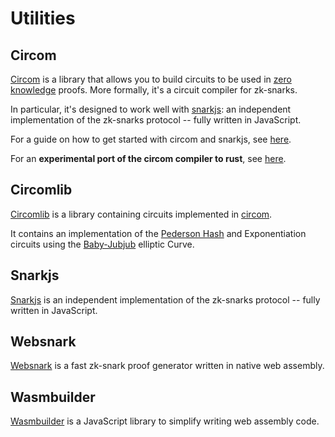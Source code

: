 # Utilities

## Circom

[Circom](https://github.com/iden3/circom) is a library that allows you to build circuits to be used in [zero knowledge](basics/glossary.md#zero-knowledge) proofs. More formally, it's a circuit compiler for zk-snarks.

In particular, it's designed to work well with [snarkjs](https://github.com/iden3/snarkjs): an independent implementation of the zk-snarks protocol -- fully written in JavaScript.

For a guide on how to get started with circom and snarkjs, see [here](../../guides/circom-and-snarkjs.md).

For an **experimental port of the circom compiler to rust**, see [here](https://github.com/iden3/rust-circom-experimental).

## Circomlib

[Circomlib](https://github.com/iden3/circomlib) is a library containing circuits implemented in [circom](https://github.com/iden3/circom).

It contains an implementation of the [Pederson Hash](https://github.com/iden3/iden3-docs/blob/master/source/iden3_repos/research/publications/zkproof-standards-workshop-2/pedersen-hash/pedersen.rst) and Exponentiation circuits using the [Baby-Jubjub](https://github.com/iden3/iden3-docs/blob/master/source/iden3_repos/research/publications/zkproof-standards-workshop-2/baby-jubjub/baby-jubjub.rst) elliptic Curve.

## Snarkjs

[Snarkjs](https://github.com/iden3/snarkjs) is an independent implementation of the zk-snarks protocol -- fully written in JavaScript.

## Websnark

[Websnark](https://github.com/iden3/websnark) is a fast zk-snark proof generator written in native web assembly.

## Wasmbuilder

[Wasmbuilder](https://github.com/iden3/wasmbuilder) is a JavaScript library to simplify writing web assembly code.



